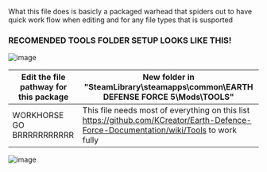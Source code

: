 What this file does is basicly a packaged warhead that spiders out to have quick work flow when editing and for any file types that is susported


### RECOMENDED TOOLS FOLDER SETUP LOOKS LIKE THIS!
![image](https://user-images.githubusercontent.com/19373020/171080815-e65fa5f4-6679-41bd-a836-41adcc3bdb19.png)

| Edit the file pathway for this package | New folder in "SteamLibrary\steamapps\common\EARTH DEFENSE FORCE 5\Mods\TOOLS" |
| ------ | ------ |
| WORKHORSE GO BRRRRRRRRRRR | This file needs most of everything on this list https://github.com/KCreator/Earth-Defence-Force-Documentation/wiki/Tools to work fully |

![image](https://user-images.githubusercontent.com/19373020/163498605-19f036e1-f2c8-4c8e-8d41-66cb81874ded.png)
